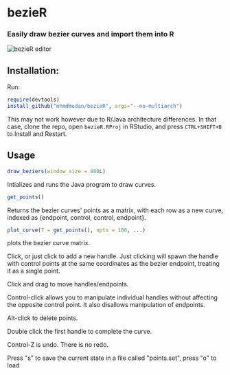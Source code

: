 # bezieR
### Easily draw bezier curves and import them into R

![bezieR editor](https://mhmdmodan.com/imgs/bezier.PNG)

## Installation:

Run:

```r
require(devtools)
install_github("mhmdmodan/bezieR", args="--no-multiarch")
```
This may not work however due to R/Java architecture differences. In that case, clone the repo, open `bezieR.RProj` in RStudio, and press `CTRL+SHIFT+B` to Install and Restart.

## Usage

```r
draw_beziers(window_size = 800L)
```
Intializes and runs the Java program to draw curves.

```r
get_points()
```

Returns the bezier curves' points as a matrix, with each row as a new curve, indexed as {endpoint, control, control, endpoint}.

```r
plot_curve(T = get_points(), npts = 100, ...)
```

plots the bezier curve matrix.

Click, or just click to add a new handle. Just clicking will spawn the handle with control points at the same coordinates as the bezier endpoint, treating it as a single point.

Click and drag to move handles/endpoints.

Control-click allows you to manipulate individual handles without affecting the opposite control point. It also disallows manipulation of endpoints.

Alt-click to delete points.

Double click the first handle to complete the curve.

Control-Z is undo. There is no redo.

Press "s" to save the current state in a file called "points.set", press "o" to load
